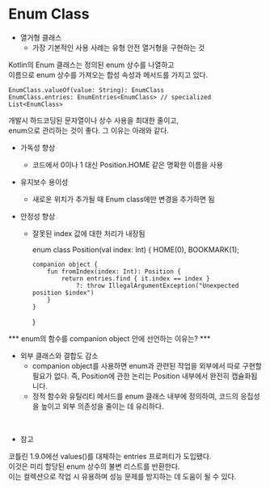 Enum Class
===

* 열거형 클래스
  - 가장 기본적인 사용 사례는 유형 안전 열거형을 구현하는 것

Kotlin의 Enum 클래스는 정의된 enum 상수를 나열하고   
이름으로 enum 상수를 가져오는 합성 속성과 메서드를 가지고 있다.   

    EnumClass.valueOf(value: String): EnumClass
    EnumClass.entries: EnumEntries<EnumClass> // specialized List<EnumClass>


개발시 하드코딩된 문자열이나 상수 사용을 최대한 줄이고,   
enum으로 관리하는 것이 좋다. 그 이유는 아래와 같다.

* 가독성 향상
  - 코드에서 0이나 1 대신 Position.HOME 같은 명확한 이름을 사용

* 유지보수 용이성
  - 새로운 위치가 추가될 때 Enum class에만 변경을 추가하면 됨

* 안정성 향상
  - 잘못된 index 값에 대한 처리가 내장됨


    enum class Position(val index: Int) {
        HOME(0),
        BOOKMARK(1);

        companion object {
            fun fromIndex(index: Int): Position {
                return entries.find { it.index == index }
                    ?: throw IllegalArgumentException("Unexpected position $index")
            }
        }
    }

*** enum의 함수를 companion object 안에 선언하는 이유는? ***

* 외부 클래스와 결합도 감소 
  - companion object를 사용하면 enum과 관련된 작업을 외부에서 따로 구현할 필요가 없다. 즉, Position에 관한 논리는 Position 내부에서 완전히 캡슐화됩니다.
  -  정적 함수와 유틸리티 메서드를 enum 클래스 내부에 정의하여, 코드의 응집성을 높이고 외부 의존성을 줄이는 데 유리하다.

<br>

+ 참고

코틀린 1.9.0에선 values()를 대체하는 entries 프로퍼티가 도입됐다.   
이것은 미리 할당된 enum 상수의 불변 리스트를 반환한다.   
이는 컬렉션으로 작업 시 유용하며 성능 문제를 방지하는 데 도움이 될 수 있다.